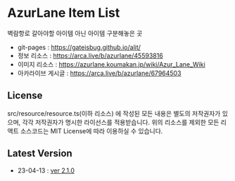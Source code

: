 # AzurLane Item List

벽람항로 갈아야할 아이템 아닌 아이템 구분해놓은 곳  

- git-pages : https://gateisbug.github.io/alit/
- 정보 리소스 : https://arca.live/b/azurlane/45593816  
- 이미지 리소스 : https://azurlane.koumakan.jp/wiki/Azur_Lane_Wiki  
- 아카라이브 게시글 : https://arca.live/b/azurlane/67964503

## License
src/resource/resource.ts(이하 리소스) 에 작성된 모든 내용은 별도의 저작권자가 있으며, 각각 저작권자가 명시한 라이선스를 적용받습니다. 위의 리소스를 제외한 모든 리액트 소스코드는 MIT License에 따라 이용하실 수 있습니다.

## Latest Version
- 23-04-13 : [ver 2.1.0](https://github.com/gateisbug/alit/releases/tag/2.1.0)
